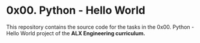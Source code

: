 # 0x00. Python - Hello World

This repository contains the source code for the tasks in the 0x00. Python - Hello World project of the **ALX Engineering curriculum.**
